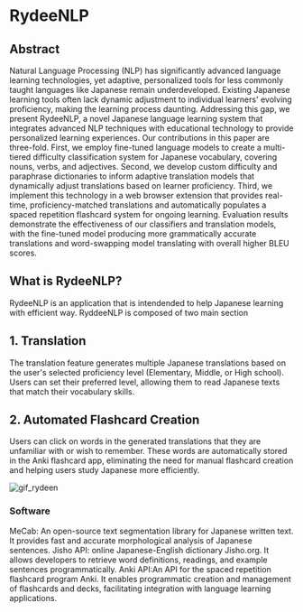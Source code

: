 # RydeeNLP

## Abstract
Natural Language Processing (NLP) has significantly advanced language learning technologies, yet adaptive, personalized tools for less commonly taught languages like Japanese remain underdeveloped. Existing Japanese learning tools often lack dynamic adjustment to individual learners' evolving proficiency, making the learning process daunting. Addressing this gap, we present RydeeNLP, a novel Japanese language learning system that integrates advanced NLP techniques with educational technology to provide personalized learning experiences. Our contributions in this paper are three-fold. First, we employ fine-tuned language models to create a multi-tiered difficulty classification system for Japanese vocabulary, covering nouns, verbs, and adjectives. Second, we develop custom difficulty and paraphrase dictionaries to inform adaptive translation models that dynamically adjust translations based on learner proficiency. Third, we implement this technology in a web browser extension that provides real-time, proficiency-matched translations and automatically populates a spaced repetition flashcard system for ongoing learning. Evaluation results demonstrate the effectiveness of our classifiers and translation models, with the fine-tuned model producing more grammatically accurate translations and word-swapping model translating with overall higher BLEU scores. 

## What is RydeeNLP?
RydeeNLP is an application that is intendended to help Japanese learning with efficient way. RyddeeNLP is composed of two main section



## 1. Translation
The translation feature generates multiple Japanese translations based on the user's selected proficiency level (Elementary, Middle, or High school). 
Users can set their preferred level, allowing them to read Japanese texts that match their vocabulary skills.

## 2. Automated Flashcard Creation
Users can click on words in the generated translations that they are unfamiliar with or wish to remember. 
These words are automatically stored in the Anki flashcard app, eliminating the need for manual flashcard creation and helping users study Japanese more efficiently.



![gif_rydeen](https://github.com/user-attachments/assets/1946e901-d866-4e5c-ac14-fda10decb5e9)



### Software
MeCab: An open-source text segmentation library for Japanese written text. It provides fast and accurate morphological analysis of Japanese sentences.
Jisho API: online Japanese-English dictionary Jisho.org. It allows developers to retrieve word definitions, readings, and example sentences programmatically.
Anki API:An API for the spaced repetition flashcard program Anki. It enables programmatic creation and management of flashcards and decks, facilitating integration with language learning applications.

